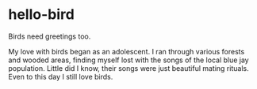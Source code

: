 # hello-bird
Birds need greetings too.

My love with birds began as an adolescent. I ran through various forests and wooded areas, finding myself lost with the songs of the local blue jay population. Little did I know, their songs were just beautiful mating rituals. Even to this day I still love birds.
